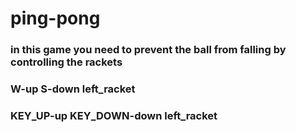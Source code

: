# ping-pong
### in this game you need to prevent the ball from falling by controlling the rackets 
### W-up S-down left_racket
### KEY_UP-up KEY_DOWN-down left_racket
